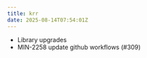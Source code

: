 ```yaml
---
title: krr
date: 2025-08-14T07:54:01Z
---
```

- Library upgrades
- MIN-2258 update github workflows (#309)

